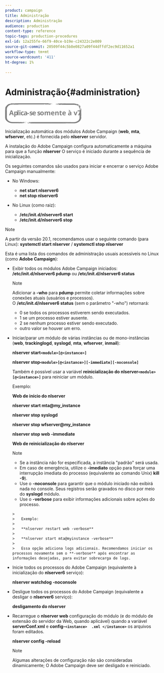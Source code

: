 ```yaml
---
product: campaign
title: Administração
description: Administração
audience: production
content-type: reference
topic-tags: production-procedures
exl-id: 12a255fe-66f9-40ce-b19e-c24322c2e009
source-git-commit: 20509f44c5b8e0827a09f44dffdf2ec9d11652a1
workflow-type: tm+mt
source-wordcount: '411'
ht-degree: 1%

---
```


# Administração{#administration}

![](../../assets/v7-only.svg)

Inicialização automática dos módulos Adobe Campaign (**web**, **mta**, **wfserver**, etc.) é fornecida pelo **nlserver** servidor.

A instalação do Adobe Campaign configura automaticamente a máquina para que a função **nlserver** O serviço é iniciado durante a sequência de inicialização.

Os seguintes comandos são usados para iniciar e encerrar o serviço Adobe Campaign manualmente:

* No Windows:

   * **net start nlserver6**
   * **net stop nlserver6**

* No Linux (como raiz):

   * **/etc/init.d/nlserver6 start**
   * **/etc/init.d/nlserver6 stop**

>[!NOTE]
>
>A partir da versão 20.1, recomendamos usar o seguinte comando (para Linux): **systemctl start nlserver** / **systemctl stop nlserver**

Esta é uma lista dos comandos de administração usuais acessíveis no Linux (como **Adobe Campaign**):

* Exibir todos os módulos Adobe Campaign iniciados: **/etc/init.d/nlserver6 pdump** ou **/etc/init.d/nlserver6 status**

   >[!NOTE]
   >
   >Adicionar a **-who** para **pdump** permite coletar informações sobre conexões atuais (usuários e processos).\
   >O **/etc/init.d/nlserver6 status** (sem o parâmetro &quot;-who&quot;) retornará:
   >
   >    * 0 se todos os processos estiverem sendo executados.
   >    * 1 se um processo estiver ausente.
   >    * 2 se nenhum processo estiver sendo executado.
   >    * outro valor se houver um erro.


* Iniciar/parar um módulo de várias instâncias ou de mono-instâncias (**web**, **trackinglogd**, **syslogd**, **mta**, **wfserver**, **inmail**):

   **nlserver start`<module>[@<instance>]`**

   **nlserver stop`<module>[@<instance>][-immediate][-noconsole]`**

   Também é possível usar a variável **reinicialização do nlserver`<module>[@<instance>]`** para reiniciar um módulo.

   Exemplo:

   **Web de início do nlserver**

   **nlserver start mta@my_instance**

   **nlserver stop syslogd**

   **nlserver stop wfserver@my_instance**

   **nlserver stop web -immediate**

   **Web de reinicialização do nlserver**

   >[!NOTE]
   >
   >* Se a instância não for especificada, a instância &quot;padrão&quot; será usada.
   >* Em caso de emergência, utilize o **-imediato** opção para forçar uma interrupção imediata do processo (equivalente ao comando Unix) **kill -9**).
   >* Use o **-noconsole** para garantir que o módulo iniciado não exibirá nada no console. Seus registros serão gravados no disco por meio do **syslogd** módulo.
   >* Use o **-verbose** para exibir informações adicionais sobre ações do processo.

      >
      >   Exemplo:
      >
      >   **nlserver restart web -verbose**
      >
      >   **nlserver start mta@myinstance -verbose**
      >
      >   Essa opção adiciona logs adicionais. Recomendamos iniciar os processos novamente sem o **-verbose** após encontrar as informações desejadas, para evitar sobrecarga de logs.


* Inicie todos os processos do Adobe Campaign (equivalente à inicialização do **nlserver6** serviço):

   **nlserver watchdog -noconsole**

* Desligue todos os processos do Adobe Campaign (equivalente a desligar o **nlserver6** serviço):

   **desligamento do nlserver**

* Recarregue o **nlserver web** configuração do módulo (e do módulo de extensão do servidor da Web, quando aplicável) quando a variável **serverConf.xml** e **config-`<instance>  .xml </instance>`** os arquivos foram editados.

   **nlserver config -reload**

   >[!NOTE]
   >
   >Algumas alterações de configuração não são consideradas dinamicamente; O Adobe Campaign deve ser desligado e reiniciado.
